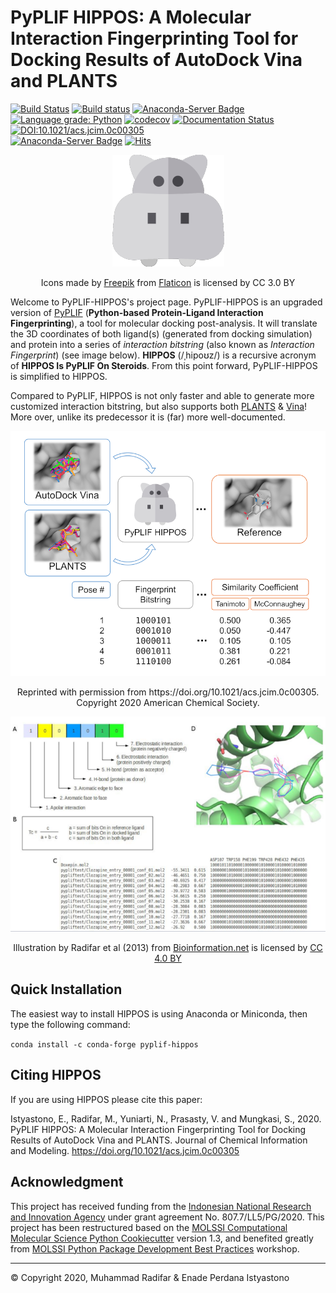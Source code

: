 # PyPLIF HIPPOS: A Molecular Interaction Fingerprinting Tool for Docking Results of AutoDock Vina and PLANTS

[![Build Status](https://travis-ci.com/radifar/PyPLIF-HIPPOS.svg?branch=master)](https://travis-ci.com/radifar/PyPLIF-HIPPOS)
[![Build status](https://ci.appveyor.com/api/projects/status/ai083k8ab0kxnk5w?svg=true)](https://ci.appveyor.com/project/radifar/pyplif-hippos)
[![Anaconda-Server Badge](https://img.shields.io/badge/Install%20with-conda-green.svg?style=flat)](https://anaconda.org/conda-forge/pyplif-hippos)   
[![Language grade: Python](https://img.shields.io/lgtm/grade/python/g/radifar/PyPLIF-HIPPOS.svg?logo=lgtm&logoWidth=18)](https://lgtm.com/projects/g/radifar/PyPLIF-HIPPOS/context:python)
[![codecov](https://codecov.io/gh/radifar/pyplif-hippos/branch/master/graph/badge.svg)](https://codecov.io/gh/radifar/pyplif-hippos/branch/master)
[![Documentation Status](https://readthedocs.org/projects/pyplif-hippos/badge/?version=latest&style=flat)](https://pyplif-hippos.readthedocs.io/en/latest/)
[![DOI:10.1021/acs.jcim.0c00305](https://zenodo.org/badge/DOI/10.1021/acs.jcim.0c00305.svg)](https://doi.org/10.1021/acs.jcim.0c00305)   
[![Anaconda-Server Badge](https://img.shields.io/conda/dn/conda-forge/pyplif-hippos?color=green)](https://anaconda.org/conda-forge/pyplif-hippos)
[![Hits](https://hits.seeyoufarm.com/api/count/incr/badge.svg?url=https%3A%2F%2Fgithub.com%2Fradifar%2Fpyplif-hippos&title=visitor%20today%2Ftotal)](https://hits.seeyoufarm.com)

<p align="center">
  <img alt="Icons made by Freepik from Flaticon is licensed by CC 3.0 BY" src="docs/source/hippopotamus_small.png">
</p>

<p align="center">Icons made by <a href="https://www.freepik.com/">Freepik</a> from <a href="http://www.flaticon.com">Flaticon</a> is licensed by CC 3.0 BY</p>

Welcome to PyPLIF-HIPPOS's project page. PyPLIF-HIPPOS is an upgraded version of [PyPLIF](https://github.com/radifar/pyplif/) (**Python-based Protein-Ligand Interaction Fingerprinting**), a tool for molecular docking post-analysis. It will translate the 3D coordinates of both ligand(s) (generated from docking simulation) and protein into a series of *interaction bitstring* (also known as *Interaction Fingerprint*) (see image below). **HIPPOS** (/ˌhipoʊz/) is a recursive acronym of **HIPPOS Is PyPLIF On Steroids**. From this point forward, PyPLIF-HIPPOS is simplified to HIPPOS.

Compared to PyPLIF, HIPPOS is not only faster and able to generate more customized interaction bitstring, but also supports both [PLANTS](https://uni-tuebingen.de/fakultaeten/mathematisch-naturwissenschaftliche-fakultaet/fachbereiche/pharmazie-und-biochemie/pharmazie/pharmazeutische-chemie/pd-dr-t-exner/research/plants/) & [Vina](http://vina.scripps.edu/)! More over, unlike its predecessor it is (far) more well-documented.

<p align="center">
  <img alt="Table of Content Abstract Graphic JCIM" src="docs/source/toc-abstract-graphics_small.png">
</p>

<p align="center">Reprinted with permission from https://doi.org/10.1021/acs.jcim.0c00305. Copyright 2020 American Chemical Society.</p>

<p align="center">
  <img alt="PyPLIF output from PyPLIF publication" src="docs/source/pyplif.png">
</p>

<p align="center">Illustration by Radifar et al (2013) from <a href="http://www.bioinformation.net/009/97320630009325.htm">Bioinformation.net</a> is licensed by <a href="http://creativecommons.org/licenses/by/4.0">CC 4.0 BY</a>

## Quick Installation

The easiest way to install HIPPOS is using Anaconda or Miniconda,
then type the following command:

`conda install -c conda-forge pyplif-hippos`

## Citing HIPPOS

If you are using HIPPOS please cite this paper:

Istyastono, E., Radifar, M., Yuniarti, N., Prasasty, V. and Mungkasi, S., 2020.
PyPLIF HIPPOS: A Molecular Interaction Fingerprinting Tool for Docking Results
of AutoDock Vina and PLANTS. Journal of Chemical Information and Modeling.
https://doi.org/10.1021/acs.jcim.0c00305

## Acknowledgment

This project has received funding from the [Indonesian National Research and Innovation Agency](https://international.ristekdikti.go.id/) 
under grant agreement No. 807.7/LL5/PG/2020. This project has been restructured based on the
[MOLSSI Computational Molecular Science Python Cookiecutter](https://github.com/molssi/cookiecutter-cms)
version 1.3, and benefited greatly from [MOLSSI Python Package Development Best Practices](https://molssi.org/2020/04/20/may-webinar-series-python-package-development/)
workshop.


-----

&copy; Copyright 2020, Muhammad Radifar & Enade Perdana Istyastono
